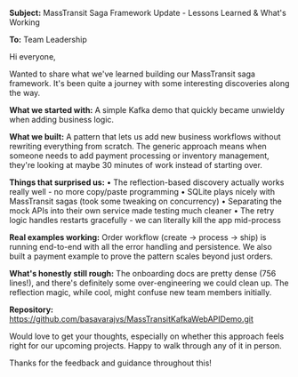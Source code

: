 **Subject:** MassTransit Saga Framework Update - Lessons Learned & What's Working

**To:** Team Leadership

Hi everyone,

Wanted to share what we've learned building our MassTransit saga framework. It's been quite a journey with some interesting discoveries along the way.

**What we started with:** A simple Kafka demo that quickly became unwieldy when adding business logic.

**What we built:** A pattern that lets us add new business workflows without rewriting everything from scratch. The generic approach means when someone needs to add payment processing or inventory management, they're looking at maybe 30 minutes of work instead of starting over.

**Things that surprised us:**
• The reflection-based discovery actually works really well - no more copy/paste programming
• SQLite plays nicely with MassTransit sagas (took some tweaking on concurrency)
• Separating the mock APIs into their own service made testing much cleaner
• The retry logic handles restarts gracefully - we can literally kill the app mid-process

**Real examples working:**
Order workflow (create → process → ship) is running end-to-end with all the error handling and persistence. We also built a payment example to prove the pattern scales beyond just orders.

**What's honestly still rough:**
The onboarding docs are pretty dense (756 lines!), and there's definitely some over-engineering we could clean up. The reflection magic, while cool, might confuse new team members initially.

**Repository:** https://github.com/basavarajvs/MassTransitKafkaWebAPIDemo.git

Would love to get your thoughts, especially on whether this approach feels right for our upcoming projects. Happy to walk through any of it in person.

Thanks for the feedback and guidance throughout this! 